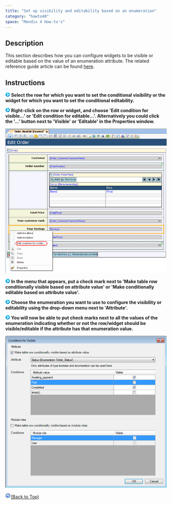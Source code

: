 ```yaml
---
title: "Set up visibility and editability based on an enumeration"
category: "howto40"
space: "Mendix 4 How-to's"
---
```

## Description

This section describes how you can configure widgets to be visible or editable based on the value of an enumeration attribute. The related reference guide article can be found [here](https://world.mendix.com/pages/releaseview.action?pageId=12748227).

## Instructions

![](attachments/819203/917932.png) **Select the row for which you want to set the conditional visibility or the widget for which you want to set the conditional editability.**

![](attachments/819203/917932.png) **Right-click on the row or widget, and choose 'Edit condition for visible...' or 'Edit condition for editable...'. Alternatively you could click the '...' button next to 'Visible' or 'Editable' in the Properties window.**

![](attachments/2621489/2752744.png)

![](attachments/819203/917932.png) **In the menu that appears, put a check mark next to 'Make table row conditionally visible based on attribute value' or 'Make <widget> conditionally editable based on attribute value'.**

![](attachments/819203/917932.png) **Choose the enumeration you want to use to configure the visibility or editability using the drop-down menu next to 'Attribute'.**

![](attachments/819203/917932.png) **You will now be able to put check marks next to all the values of the enumeration indicating whether or not the row/widget should be visible/editable if the attribute has that enumeration value.**

![](attachments/2621489/2752743.png)

[![](attachments/819203/917564.png)](set-up-visibility-and-editability-based-on-an-enumeration)[(Back to Top)](set-up-visibility-and-editability-based-on-an-enumeration)